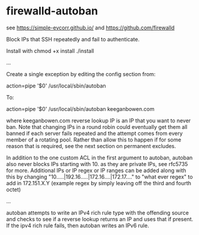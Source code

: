 # firewalld-autoban

see https://simple-evcorr.github.io/
and https://github.com/firewalld


Block IPs that SSH repeatedly and fail to authenticate.


Install with
chmod +x install
./install

...

Create a single exception by editing the config section from:

action=pipe '$0' /usr/local/sbin/autoban

To:

action=pipe '$0' /usr/local/sbin/autoban keeganbowen.com

where keeganbowen.com reverse lookup IP is an IP that you want to never ban.
Note that changing IPs in a round robin could eventually get them all banned
if each server fails repeated and the attempt comes from every member of a rotating pool.
Rather than allow this to happen if for some reason that is required,
see the next section on permanent excludes.

In addition to the one custom ACL in the first argument to autoban,
autoban also never blocks IPs starting with 10. as they are private IPs, see rfc5735 for more.
Additional IPs or IP regex or IP ranges can be added along with this by changing "10\.....\|192\.16\.....\|172\.16\....\|172\.17\...." to "what ever regex"
to add in 172.151.X.Y (example regex by simply leaving off the third and fourth octet)

...

autoban attempts to write an IPv4 rich rule type with the offending source
and checks to see if a reverse lookup returns an IP and uses that if present.
If the ipv4 rich rule fails, then autoban writes an IPv6 rule.
